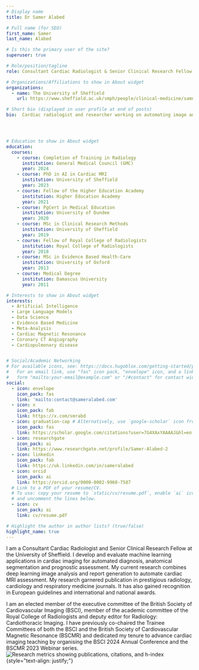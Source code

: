 ```yaml
---
# Display name
title: Dr Samer Alabed

# Full name (for SEO)
first_name: Samer
last_name: Alabed

# Is this the primary user of the site?
superuser: true

# Role/position/tagline
role: Consultant Cardiac Radiologist & Senior Clinical Research Fellow

# Organizations/Affiliations to show in About widget
organizations:
  - name: The University of Sheffield
    url: https://www.sheffield.ac.uk/smph/people/clinical-medicine/samer-alabed

# Short bio (displayed in user profile at end of posts)
bio:  Cardiac radiologist and researcher working on automating image analysis and report generation.




# Education to show in About widget
education:
  courses:
    - course: Completion of Training in Radiology
      institution: General Medical Council (GMC)
      year: 2024
    - course: PhD in AI in Cardiac MRI
      institution: University of Sheffield
      year: 2023
    - course: Fellow of the Higher Education Academy
      institution: Higher Education Academy  
      year: 2021  
    - course: PgCert in Medical Education 
      institution: University of Dundee
      year: 2020
    - course: MSc in Clinical Research Methods
      institution: University of Sheffield
      year: 2019
    - course: Fellow of Royal College of Radiologists 
      institution: Royal College of Radiologists
      year: 2018
    - course: MSc in Evidence Based Health-Care
      institution: University of Oxford 
      year: 2013
    - course: Medical Degree 
      institution: Damascus University
      year: 2011

# Interests to show in About widget
interests:
  - Artificial Intelligence
  - Large Language Models
  - Data Science
  - Evidence Based Medicine
  - Meta-Analysis
  - Cardiac Magnetic Resonance
  - Coronary CT Angiography
  - Cardiopulmonary disease


# Social/Academic Networking
# For available icons, see: https://docs.hugoblox.com/getting-started/page-builder/#icons
#   For an email link, use "fas" icon pack, "envelope" icon, and a link in the
#   form "mailto:your-email@example.com" or "/#contact" for contact widget.
social:
  - icon: envelope
    icon_pack: fas
    link: 'mailto:contact@sameralabed.com'
  - icon: x
    icon_pack: fab
    link: https://x.com/smrabd
  - icon: graduation-cap # Alternatively, use `google-scholar` icon from `ai` icon pack
    icon_pack: fas
    link: https://scholar.google.com/citations?user=7G4XAxYAAAAJ&hl=en
  - icon: researchgate
    icon_pack: ai
    link: https://www.researchgate.net/profile/Samer-Alabed-2
  - icon: linkedin
    icon_pack: fab
    link: https://uk.linkedin.com/in/sameralabed
  - icon: orcid
    icon_pack: ai
    link: https://orcid.org/0000-0002-9960-7587
  # Link to a PDF of your resume/CV.
  # To use: copy your resume to `static/cv/resume.pdf`, enable `ai` icons in `params.yaml`,
  # and uncomment the lines below.
  - icon: cv
    icon_pack: ai
    link: cv/resume.pdf

# Highlight the author in author lists? (true/false)
highlight_name: true
---
```


I am a Consultant Cardiac Radiologist and Senior Clinical Research Fellow at the University of Sheffield. I develop and evaluate machine learning applications in cardiac imaging for automated diagnosis, anatomical segmentation and prognostic assessment. My current research combines deep learning image analysis and report generation to  automate cardiac MRI assessment. My research garnered publication in prestigious radiology, cardiology and respiratory medicine journals. It has also gained recognition in European guidelines and international and national awards. 

I am an elected member of the executive committee of the British Society of Cardiovascular Imaging (BSCI), member of the academic committee of the Royal College of Radiologists and deputy editor for Radiology: Cardiothoracic Imaging. I have previously co-chaired the Trainee Committees of both the BSCI and the British Society of Cardiovascular Magnetic Resonance (BSCMR) and dedicated my tenure to advance cardiac imaging teaching by organising the BSCI 2024 Annual Conference and the BSCMR 2023 Webinar series. 
![Research metrics showing publications, citations, and h-index](/img/metrics.png)
{style="text-align: justify;"}
